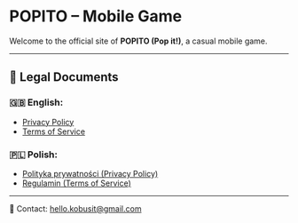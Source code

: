 # POPITO – Mobile Game

Welcome to the official site of **POPITO (Pop it!)**, a casual mobile game.

---

## 📄 Legal Documents

### 🇬🇧 English:
- [Privacy Policy](/pp-en/)
- [Terms of Service](/tos-en/)

### 🇵🇱 Polish:
- [Polityka prywatności (Privacy Policy)](/pp-pl/)
- [Regulamin (Terms of Service)](/tos-pl/)

---

📧 Contact: [hello.kobusit@gmail.com](mailto:hello.kobusit@gmail.com)

